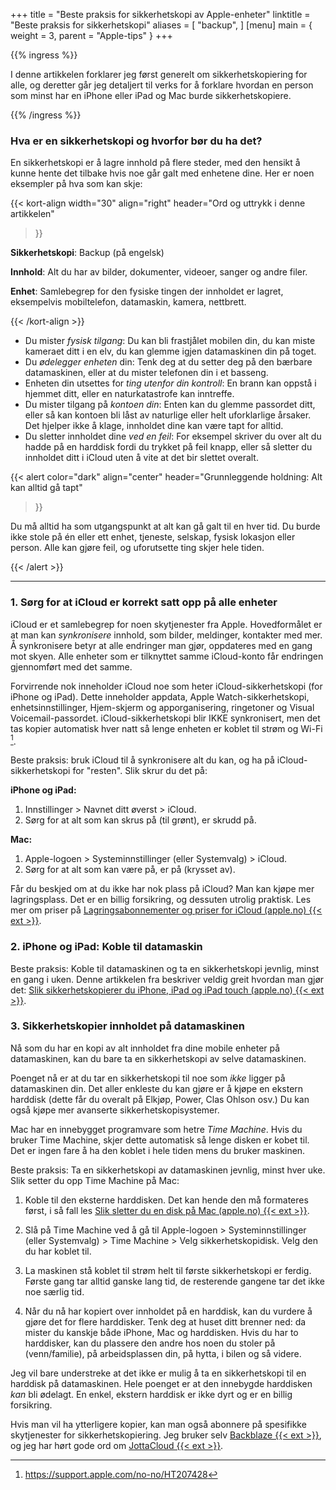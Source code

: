 +++
title = "Beste praksis for sikkerhetskopi av Apple-enheter"
linktitle = "Beste praksis for sikkerhetskopi"
aliases = [
    "backup",
]
[menu]
main = { weight = 3, parent = "Apple-tips" }
+++

<!-- markdownlint-disable MD033 -->

{{% ingress %}}

I denne artikkelen forklarer jeg først generelt om sikkerhetskopiering for alle,
og deretter går jeg detaljert til verks for å forklare hvordan en person som minst har en
iPhone eller iPad og Mac burde sikkerhetskopiere.

{{% /ingress %}}

### Hva er en sikkerhetskopi og hvorfor bør du ha det?

En sikkerhetskopi er å lagre innhold på flere steder, med den hensikt å kunne hente det tilbake
hvis noe går galt med enhetene dine. Her er noen eksempler på hva som kan skje:

{{< kort-align
 width="30"
 align="right"
 header="Ord og uttrykk i denne artikkelen"
>}}

<p><b>Sikkerhetskopi</b>: Backup (på engelsk)</p>
<p><b>Innhold</b>: Alt du har av bilder, dokumenter, videoer, sanger og andre filer.</p>
<p><b>Enhet</b>: Samlebegrep for den fysiske tingen der innholdet er lagret,
eksempelvis mobiltelefon, datamaskin, kamera, nettbrett.</p>

{{< /kort-align >}}

- Du mister *fysisk tilgang*: Du kan bli frastjålet mobilen din, du kan miste
  kameraet ditt i en elv, du kan glemme igjen datamaskinen din på toget.
- Du *ødelegger enheten* din: Tenk deg at du setter deg på den bærbare
  datamaskinen, eller at du mister telefonen din i et basseng.
- Enheten din utsettes for *ting utenfor din kontroll*: En brann kan oppstå i
  hjemmet ditt, eller en naturkatastrofe kan inntreffe.
- Du mister tilgang på *kontoen din*: Enten kan du glemme passordet ditt, eller så
  kan kontoen bli låst av naturlige eller helt uforklarlige årsaker. Det hjelper
  ikke å klage, innholdet dine kan være tapt for alltid.
- Du sletter innholdet dine *ved en feil*: For eksempel skriver du over alt du hadde på
  en harddisk fordi du trykket på feil knapp, eller så sletter du innholdet ditt
  i iCloud uten å vite at det bir slettet overalt.
  
{{< alert
 color="dark"
 align="center"
 header="Grunnleggende holdning: Alt kan alltid gå tapt"
>}}

Du må alltid ha som utgangspunkt at alt kan gå galt til en hver tid. Du burde ikke stole på én
eller ett enhet, tjeneste, selskap, fysisk lokasjon eller person. Alle kan gjøre feil, og uforutsette
ting skjer hele tiden.

{{< /alert >}}

***

### 1. Sørg for at iCloud er korrekt satt opp på alle enheter

iCloud er et samlebegrep for noen skytjenester fra Apple. Hovedformålet er at man kan
*synkronisere* innhold, som bilder, meldinger, kontakter med mer. Å synkronisere betyr at
alle endringer man gjør, oppdateres med en gang mot skyen. Alle enheter som er tilknyttet samme
iCloud-konto får endringen gjennomført med det samme.

Forvirrende nok inneholder iCloud noe som heter iCloud-sikkerhetskopi (for iPhone og iPad). Dette
inneholder appdata, Apple Watch-sikkerhetskopi, enhetsinnstillinger, Hjem-skjerm og
apporganisering, ringetoner og Visual Voicemail-passordet. iCloud-sikkerhetskopi blir IKKE
synkronisert, men det tas kopier automatisk hver natt så lenge enheten er koblet til strøm og
Wi-Fi [^icloudbackup].

Beste praksis: bruk iCloud til å synkronisere alt du kan, og ha på iCloud-sikkerhetskopi for
"resten". Slik skrur du det på:

**iPhone og iPad:**  

1. Innstillinger > Navnet ditt øverst > iCloud.
2. Sørg for at alt som kan skrus på (til grønt), er skrudd på.

**Mac:**  

1. Apple-logoen > Systeminnstillinger (eller Systemvalg) > iCloud.
2. Sørg for at alt som kan være på, er på (krysset av).

Får du beskjed om at du ikke har nok plass på iCloud? Man kan kjøpe mer lagringsplass. Det er en
billig forsikring, og dessuten utrolig praktisk. Les mer om priser på [Lagringsabonnementer og
priser for iCloud (apple.no) {{< ext >}}](https://support.apple.com/no-no/HT201238).

### 2. iPhone og iPad: Koble til datamaskin

Beste praksis: Koble til datamaskinen og ta en sikkerhetskopi jevnlig, minst en gang i uken.
Denne artikkelen fra beskriver veldig greit hvordan man gjør det: [Slik sikkerhetskopierer du
iPhone, iPad og iPad touch (apple.no) {{< ext >}}](https://support.apple.com/no-no/HT203977#computer).

### 3. Sikkerhetskopier innholdet på datamaskinen

Nå som du har en kopi av alt innholdet fra dine mobile enheter på datamaskinen, kan du bare ta en
sikkerhetskopi av selve datamaskinen.

Poenget nå er at du tar en sikkerhetskopi til noe som *ikke* ligger på datamaskinen din. Det
aller enkleste du kan gjøre er å kjøpe en ekstern harddisk (dette får du overalt på Elkjøp,
Power, Clas Ohlson osv.) Du kan også kjøpe mer avanserte sikkerhetskopisystemer.

Mac har en innebygget programvare som hetre *Time Machine*. Hvis du bruker Time
Machine, skjer dette automatisk så lenge disken er kobet til. Det er ingen fare å ha den koblet i
hele tiden mens du bruker maskinen.

Beste praksis: Ta en sikkerhetskopi av datamaskinen jevnlig, minst hver uke. Slik setter du opp
Time Machine på Mac:

1. Koble til den eksterne harddisken. Det kan hende den må formateres først, i så fall les [Slik
   sletter du en disk på Mac (apple.no) {{< ext >}}](https://support.apple.com/no-no/HT208496).

2. Slå på Time Machine ved å gå til Apple-logoen > Systeminnstillinger (eller Systemvalg) >
Time Machine > Velg sikkerhetskopidisk. Velg den du har koblet til.

3. La maskinen stå koblet til strøm helt til første sikkerhetskopi er ferdig. Første gang tar
   alltid ganske lang tid, de resterende gangene tar det ikke noe særlig tid.

4. Når du nå har kopiert over innholdet på en harddisk, kan du vurdere å gjøre det for flere
   harddisker. Tenk deg at huset ditt brenner ned: da mister du kanskje både iPhone, Mac og
   harddisken. Hvis du har to harddisker, kan du plassere den andre hos noen du stoler på
   (venn/familie), på arbeidsplassen din, på hytta, i bilen og så videre.

Jeg vil bare understreke at det ikke er mulig å ta en sikkerhetskopi til en harddisk på
datamaskinen. Hele poenget er at den innebygde harddisken *kan* bli ødelagt. En enkel, ekstern
harddisk er ikke dyrt og er en billig forsikring.

Hvis man vil ha ytterligere kopier, kan man også abonnere på spesifikke skytjenester for
sikkerhetskopiering. Jeg bruker selv [Backblaze {{< ext >}}](https://www.backblaze.com), og jeg
har hørt gode ord om [JottaCloud {{< ext >}}](https://www.jottacloud.com/nb/).

[^icloudbackup]: https://support.apple.com/no-no/HT207428
